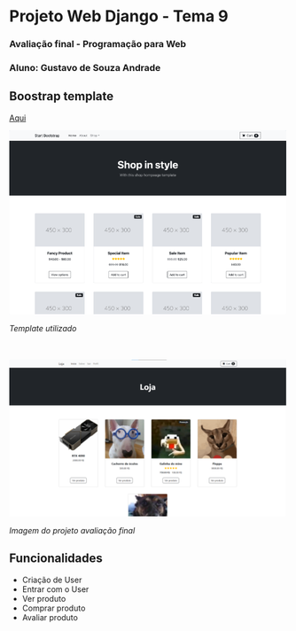 # Projeto Web Django - Tema 9

### Avaliação final - Programação para Web
### Aluno: Gustavo de Souza Andrade

## Boostrap template
[Aqui](https://startbootstrap.com/template/shop-homepage)
<div align="left">
  <img src="imagem2.png" alt="imagem" width="500">
  <p><em>Template utilizado</em></p>
</div>
<br/><br/>
<div align="left">
  <img src="imagem.png" alt="imagem" width="500">
  <p><em>Imagem do projeto avaliação final</em></p>
</div>

## Funcionalidades
- Criação de User
- Entrar com o User
- Ver produto
- Comprar produto
- Avaliar produto
